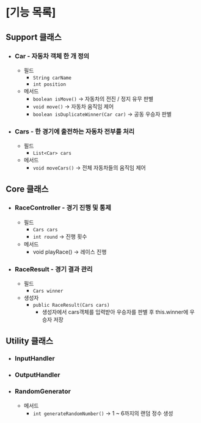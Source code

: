 # [기능 목록]
## Support 클래스
- ### Car - 자동차 객체 한 개 정의
    - 필드
        - `String carName`
        - `int position`
    - 메서드
        - `boolean isMove()` -> 자동차의 전진 / 정지 유무 판별
        - `void move()` -> 자동차 움직임 제어
        - `boolean isDuplicateWinner(Car car)` -> 공동 우승자 판별
- ### Cars - 한 경기에 출전하는 자동차 전부를 처리
    - 필드
        - `List<Car> cars`
    - 메서드
        - `void moveCars()` -> 전체 자동차들의 움직임 제어

## Core 클래스
- ### RaceController - 경기 진행 및 통제
    - 필드
      - `Cars cars`
      - `int round` -> 진행 횟수
    - 메서드
      - void playRace() -> 레이스 진행
- ### RaceResult - 경기 결과 관리
    - 필드
      - `Cars winner`
    - 생성자
      - `public RaceResult(Cars cars)`
        - 생성자에서 cars객체를 입력받아 우승자를 판별 후 this.winner에 우승자 저장
    

## Utility 클래스
- ### InputHandler
- ### OutputHandler
- ### RandomGenerator
    - 메서드
      - `int generateRandomNumber()` -> 1 ~ 6까지의 랜덤 정수 생성
